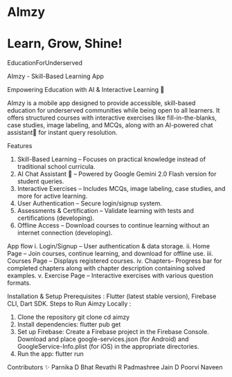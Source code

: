 # AImzy
# Learn, Grow, Shine!

EducationForUnderserved

AImzy - Skill-Based Learning App

Empowering Education with AI & Interactive Learning 🤖 

AImzy is a mobile app designed to provide accessible, skill-based education for underserved communities while being open to all learners. It offers structured courses with interactive exercises like fill-in-the-blanks, case studies, image labeling, and MCQs, along with an AI-powered chat assistant🤖  for instant query resolution.

 Features
 1) Skill-Based Learning – Focuses on practical knowledge instead of traditional school curricula.
 2) AI Chat Assistant 🤖  – Powered by Google Gemini 2.0 Flash version for student queries.
 3) Interactive Exercises – Includes MCQs, image labeling, case studies, and more for active learning.
 4) User Authentication – Secure login/signup system.
 5) Assessments & Certification – Validate learning with tests and certifications (developing).
 6) Offline Access – Download courses to continue learning without an internet connection (developing).

App flow 
i.  Login/Signup – User authentication & data storage.
ii. Home Page – Join courses, continue learning, and download for offline use.
iii. Courses Page – Displays registered courses.
iv. Chapters– Progress bar for completed chapters along with chapter description containing solved examples.
v.  Exercise Page – Interactive exercises with various question formats.

Installation & Setup
Prerequisites : Flutter (latest stable version), Firebase CLI, Dart SDK.
Steps to Run Aimzy Locally :
1. Clone the repository
   git clone
   cd aimzy
2. Install dependencies: flutter pub get
3. Set up Firebase: Create a Firebase project in the Firebase Console. Download and place google-services.json (for Android) and GoogleService-Info.plist (for iOS) in the appropriate directories.
4. Run the app: flutter run

Contributors ✨
Parnika D Bhat
Revathi R
Padmashree Jain D
Poorvi Naveen
